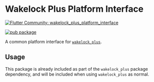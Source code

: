 # Wakelock Plus Platform Interface

[![Flutter Community: wakelock_plus_platform_interface](https://fluttercommunity.dev/_github/header/wakelock_plus_platform_interface)](https://github.com/fluttercommunity/community)

[![pub package](https://img.shields.io/pub/v/wakelock_plus_platform_interface.svg)](https://pub.dev/packages/wakelock_plus_platform_interface)

A common platform interface for [`wakelock_plus`](https://pub.dev/packages/wakelock_plus).

## Usage

This package is already included as part of the `wakelock_plus` package dependency, and will
be included when using `wakelock_plus` as normal.